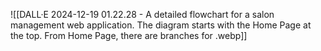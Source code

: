 ![[DALL·E 2024-12-19 01.22.28 - A detailed flowchart for a salon management web application. The diagram starts with the Home Page at the top. From Home Page, there are branches for .webp]]